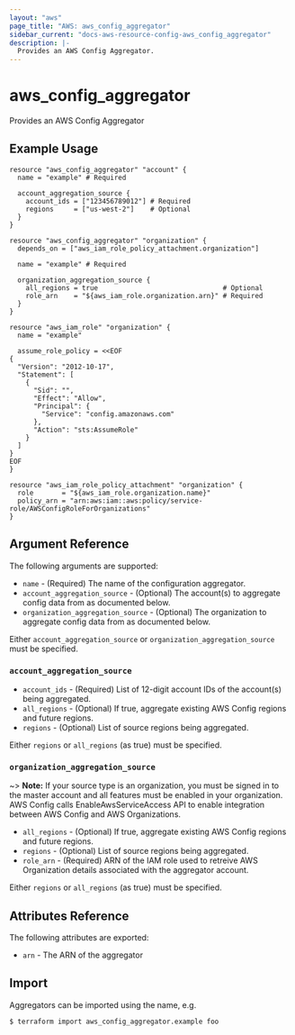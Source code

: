 ```yaml
---
layout: "aws"
page_title: "AWS: aws_config_aggregator"
sidebar_current: "docs-aws-resource-config-aws_config_aggregator"
description: |-
  Provides an AWS Config Aggregator.
---
```


# aws_config_aggregator

Provides an AWS Config Aggregator

## Example Usage

```hcl
resource "aws_config_aggregator" "account" {
  name = "example" # Required

  account_aggregation_source {
    account_ids = ["123456789012"] # Required
    regions     = ["us-west-2"]    # Optional
  }
}
```

```hcl
resource "aws_config_aggregator" "organization" {
  depends_on = ["aws_iam_role_policy_attachment.organization"]

  name = "example" # Required

  organization_aggregation_source {
    all_regions = true                               # Optional
    role_arn    = "${aws_iam_role.organization.arn}" # Required
  }
}

resource "aws_iam_role" "organization" {
  name = "example"

  assume_role_policy = <<EOF
{
  "Version": "2012-10-17",
  "Statement": [
    {
      "Sid": "",
      "Effect": "Allow",
      "Principal": {
        "Service": "config.amazonaws.com"
      },
      "Action": "sts:AssumeRole"
    }
  ]
}
EOF
}

resource "aws_iam_role_policy_attachment" "organization" {
  role       = "${aws_iam_role.organization.name}"
  policy_arn = "arn:aws:iam::aws:policy/service-role/AWSConfigRoleForOrganizations"
}
```

## Argument Reference

The following arguments are supported:

* `name` - (Required) The name of the configuration aggregator.
* `account_aggregation_source` - (Optional) The account(s) to aggregate config data from as documented below.
* `organization_aggregation_source` - (Optional) The organization to aggregate config data from as documented below.

Either `account_aggregation_source` or `organization_aggregation_source` must be specified.

### `account_aggregation_source`

* `account_ids` - (Required) List of 12-digit account IDs of the account(s) being aggregated.
* `all_regions` - (Optional) If true, aggregate existing AWS Config regions and future regions.
* `regions` - (Optional) List of source regions being aggregated.

Either `regions` or `all_regions` (as true) must be specified.

### `organization_aggregation_source`

~> **Note:** If your source type is an organization, you must be signed in to the master account and all features must be enabled in your organization. AWS Config calls EnableAwsServiceAccess API to enable integration between AWS Config and AWS Organizations.

* `all_regions` - (Optional) If true, aggregate existing AWS Config regions and future regions.
* `regions` - (Optional) List of source regions being aggregated.
* `role_arn` - (Required) ARN of the IAM role used to retreive AWS Organization details associated with the aggregator account.

Either `regions` or `all_regions` (as true) must be specified.

## Attributes Reference

The following attributes are exported:

* `arn` - The ARN of the aggregator

## Import

Aggregators can be imported using the name, e.g.

```
$ terraform import aws_config_aggregator.example foo
```
